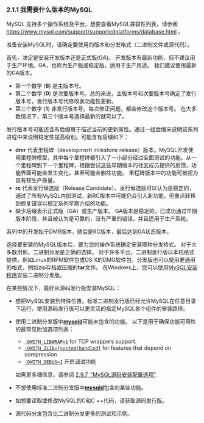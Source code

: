 ### 2.1.1 我需要什么版本的MySQL

MySQL 支持多个操作系统及平台，想要查看MySQL兼容性列表，请参阅 https://www.mysql.com/support/supportedplatforms/database.html 。

准备安装MySQL时，请确定要使用的版本和分发格式（二进制文件或源代码）。



首先，决定是安装开发版本还是正式版(GA)。 开发版本有最新功能，但不建议用于生产环境。GA，也称为生产版或稳定版，适用于生产用途。 我们建议使用最新的GA版本。

- 第一个数字 (**8**) 是主版本号。
- 第二个数字 (**0**) 是次要版本号。总的来说，主版本号和次要版本号确定了发行版本号，发行版本号代修改表功能性更新。
- 第三个数字 (**1**) 非发行版本号。每次修正问题，都会修改这个版本号。 在大多数情况下，第三个版本号选择最新的就可以了。

发行版本号可能还含有后缀用于描述当前的更新属性。通过一组后缀来说明该系列进程中来说明稳定性提高级别。可能含有后缀如下：

- **dmr** 代表里程碑（development milestone release）版本。MySQL开发使用里程碑模型，其中每个里程碑都引入了一小部分经过全面测试的功能。从一个里程碑到下一个里程碑，根据尝试这些早期版本的社区成员提供的反馈，功能界面可能会发生变化，甚至可能会删除功能。 里程碑版本中的功能可被视为具有预生产质量。 
- **rc** 代表发行候选版（Release Candidate）。发行候选版可以认为是稳定的，通过了所有MySQL内部测试，新RC版本中可能仍会引入新功能，但重点转移到修复错误以稳定系列早期介绍的功能。 
- 缺少后缀表示正式版（GA）或生产版本。 GA版本是稳定的，已成功通过早期版本阶段，并且被认为是可靠的，没有严重的错误，并且适用于生产系统。

系列中的开发始于DMR版本，随后是RC版本，最后达到GA状态版本。

选择要安装的MySQL版本后，要为您的操作系统确定安装哪种分发格式。 对于大多数用例，二进制分发是正确的选择。 对于许多平台，二进制发行版以本机格式提供，例如Linux的RPM软件包或OS X的DMG软件包。分发版也可以使用更通用的格式，例如zip存档或压缩的**tar**文件。 在Windows上，您可以使用[MySQL安装程序](docs/ch2/2.3.3_Windows专用MySQL安装包.md)安装二进制分发版。

在某些情况下，最好从源码发行版安装MySQL：

- 想把MySQL安装到特殊位置。标准二进制发行版已经允许MySQL在任意目录下运行，使用源码发行版可以更灵活的指定MySQL各个组件的安装路径。

- 使用二进制分发版中[**mysqld**](https://dev.mysql.com/doc/refman/8.0/en/mysqld.html)可能未包含的功能。 以下是用于确保功能可用性的最常见附加选项列表：

  - [`-DWITH_LIBWRAP=1`](https://dev.mysql.com/doc/refman/8.0/en/source-configuration-options.html#option_cmake_with_libwrap) for TCP wrappers support.
  - [`-DWITH_ZLIB={system|bundled}`](https://dev.mysql.com/doc/refman/8.0/en/source-configuration-options.html#option_cmake_with_zlib) for features that depend on compression
  - [`-DWITH_DEBUG=1`](https://dev.mysql.com/doc/refman/8.0/en/source-configuration-options.html#option_cmake_with_debug) 开启调试功能

  如需更多细信息，请参阅 [2.9.7, “MySQL源码安装配置选项”](docs/ch2/2.9.7_MySQL源码安装配置选项.md).

- 不想使用标准二进制分发版中[**mysqld**](https://dev.mysql.com/doc/refman/8.0/en/mysqld.html)包含的某些功能。

- 如想要读取或修改MySQL的C和C ++代码，请获取源码发行版。

- 源代码分发包含比二进制分发更多的测试和示例。